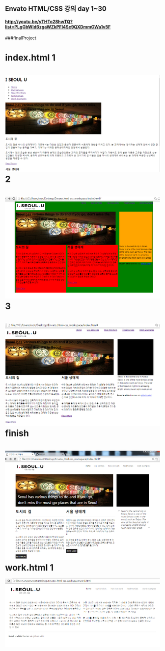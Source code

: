 ## Envato HTML/CSS 강의 day 1~30
#### http://youtu.be/yTHTo28hwTQ?list=PLgGbWId6zgaWZkPFI4Sc9QXDmmOWa1v5F

###finalProject

index.html 1
=============
![Alt text](./img/README/view_1.png)
2
=============
![Alt text](./img/README/view_2.png)
3
=============
![Alt text](./img/README/view_3.png)
finish
=============
![Alt text](./img/README/view__4.png)
work.html 1
=============
![Alt text](./img/README/view_5.png)
```